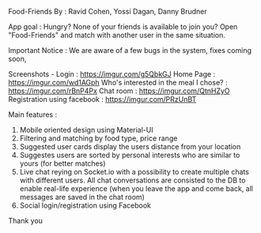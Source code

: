 Food-Friends 
By : Ravid Cohen, Yossi Dagan, Danny Brudner

App goal : 
Hungry? None of your friends is available to join you? 
Open "Food-Friends" and match with another user in the same situation. 

Important Notice : We are aware of a few bugs in the system, fixes coming soon, 

Screenshots - 
Login : https://imgur.com/g5QbkGJ
Home Page : https://imgur.com/wd1AGph
Who's interested in the meal I chose? : https://imgur.com/rBnP4Px
Chat room : https://imgur.com/QtnHZyO
Registration using facebook : https://imgur.com/PRzUnBT

Main features : 
1. Mobile oriented design using Material-UI 
2. Filtering and matching by food type, price range 
3. Suggested user cards display the users distance from your location 
4. Suggestes users are sorted by personal interests who are similar to yours (for better matches)
5. Live chat reying on Socket.io with a possibility to create multiple chats with different users. 
All chat conversations are consisted to the DB to enable real-life experience (when you leave the app and come back, all messages are saved in the chat room)
6. Social login/registration using Facebook 

Thank you 